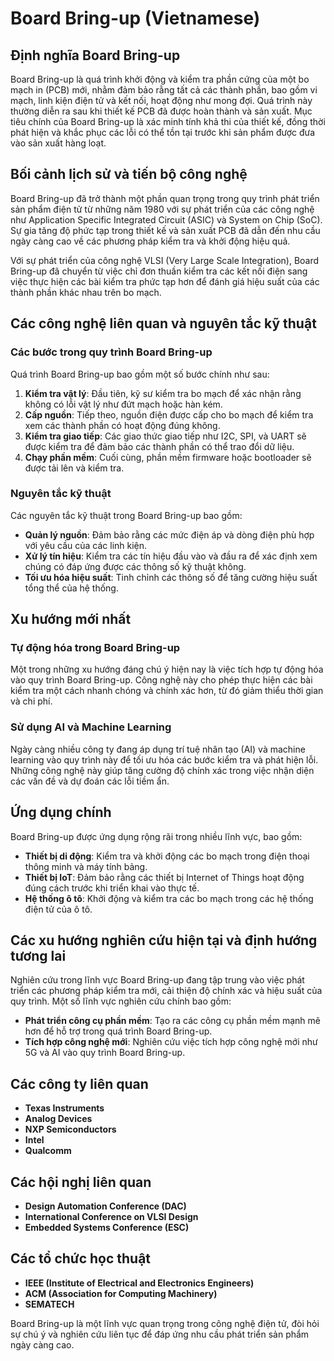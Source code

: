 # Board Bring-up (Vietnamese)

## Định nghĩa Board Bring-up

Board Bring-up là quá trình khởi động và kiểm tra phần cứng của một bo mạch in (PCB) mới, nhằm đảm bảo rằng tất cả các thành phần, bao gồm vi mạch, linh kiện điện tử và kết nối, hoạt động như mong đợi. Quá trình này thường diễn ra sau khi thiết kế PCB đã được hoàn thành và sản xuất. Mục tiêu chính của Board Bring-up là xác minh tính khả thi của thiết kế, đồng thời phát hiện và khắc phục các lỗi có thể tồn tại trước khi sản phẩm được đưa vào sản xuất hàng loạt.

## Bối cảnh lịch sử và tiến bộ công nghệ

Board Bring-up đã trở thành một phần quan trọng trong quy trình phát triển sản phẩm điện tử từ những năm 1980 với sự phát triển của các công nghệ như Application Specific Integrated Circuit (ASIC) và System on Chip (SoC). Sự gia tăng độ phức tạp trong thiết kế và sản xuất PCB đã dẫn đến nhu cầu ngày càng cao về các phương pháp kiểm tra và khởi động hiệu quả.

Với sự phát triển của công nghệ VLSI (Very Large Scale Integration), Board Bring-up đã chuyển từ việc chỉ đơn thuần kiểm tra các kết nối điện sang việc thực hiện các bài kiểm tra phức tạp hơn để đánh giá hiệu suất của các thành phần khác nhau trên bo mạch.

## Các công nghệ liên quan và nguyên tắc kỹ thuật

### Các bước trong quy trình Board Bring-up

Quá trình Board Bring-up bao gồm một số bước chính như sau:

1. **Kiểm tra vật lý**: Đầu tiên, kỹ sư kiểm tra bo mạch để xác nhận rằng không có lỗi vật lý như đứt mạch hoặc hàn kém.
2. **Cấp nguồn**: Tiếp theo, nguồn điện được cấp cho bo mạch để kiểm tra xem các thành phần có hoạt động đúng không.
3. **Kiểm tra giao tiếp**: Các giao thức giao tiếp như I2C, SPI, và UART sẽ được kiểm tra để đảm bảo các thành phần có thể trao đổi dữ liệu.
4. **Chạy phần mềm**: Cuối cùng, phần mềm firmware hoặc bootloader sẽ được tải lên và kiểm tra.

### Nguyên tắc kỹ thuật

Các nguyên tắc kỹ thuật trong Board Bring-up bao gồm:

- **Quản lý nguồn**: Đảm bảo rằng các mức điện áp và dòng điện phù hợp với yêu cầu của các linh kiện.
- **Xử lý tín hiệu**: Kiểm tra các tín hiệu đầu vào và đầu ra để xác định xem chúng có đáp ứng được các thông số kỹ thuật không.
- **Tối ưu hóa hiệu suất**: Tinh chỉnh các thông số để tăng cường hiệu suất tổng thể của hệ thống.

## Xu hướng mới nhất

### Tự động hóa trong Board Bring-up

Một trong những xu hướng đáng chú ý hiện nay là việc tích hợp tự động hóa vào quy trình Board Bring-up. Công nghệ này cho phép thực hiện các bài kiểm tra một cách nhanh chóng và chính xác hơn, từ đó giảm thiểu thời gian và chi phí.

### Sử dụng AI và Machine Learning

Ngày càng nhiều công ty đang áp dụng trí tuệ nhân tạo (AI) và machine learning vào quy trình này để tối ưu hóa các bước kiểm tra và phát hiện lỗi. Những công nghệ này giúp tăng cường độ chính xác trong việc nhận diện các vấn đề và dự đoán các lỗi tiềm ẩn.

## Ứng dụng chính

Board Bring-up được ứng dụng rộng rãi trong nhiều lĩnh vực, bao gồm:

- **Thiết bị di động**: Kiểm tra và khởi động các bo mạch trong điện thoại thông minh và máy tính bảng.
- **Thiết bị IoT**: Đảm bảo rằng các thiết bị Internet of Things hoạt động đúng cách trước khi triển khai vào thực tế.
- **Hệ thống ô tô**: Khởi động và kiểm tra các bo mạch trong các hệ thống điện tử của ô tô.

## Các xu hướng nghiên cứu hiện tại và định hướng tương lai

Nghiên cứu trong lĩnh vực Board Bring-up đang tập trung vào việc phát triển các phương pháp kiểm tra mới, cải thiện độ chính xác và hiệu suất của quy trình. Một số lĩnh vực nghiên cứu chính bao gồm:

- **Phát triển công cụ phần mềm**: Tạo ra các công cụ phần mềm mạnh mẽ hơn để hỗ trợ trong quá trình Board Bring-up.
- **Tích hợp công nghệ mới**: Nghiên cứu việc tích hợp công nghệ mới như 5G và AI vào quy trình Board Bring-up.

## Các công ty liên quan

- **Texas Instruments**
- **Analog Devices**
- **NXP Semiconductors**
- **Intel**
- **Qualcomm**

## Các hội nghị liên quan

- **Design Automation Conference (DAC)**
- **International Conference on VLSI Design**
- **Embedded Systems Conference (ESC)**

## Các tổ chức học thuật

- **IEEE (Institute of Electrical and Electronics Engineers)**
- **ACM (Association for Computing Machinery)**
- **SEMATECH**

Board Bring-up là một lĩnh vực quan trọng trong công nghệ điện tử, đòi hỏi sự chú ý và nghiên cứu liên tục để đáp ứng nhu cầu phát triển sản phẩm ngày càng cao.